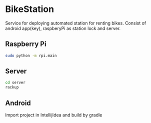 BikeStation
===========

Service for deploying automated station for renting bikes. Consist of android app(key), raspberyPi as station lock and server.

## Raspberry Pi
```bash
sudo python -m rpi.main
```

## Server
```bash
cd server
rackup
```

## Android
Import project in IntellijIdea and build by gradle
